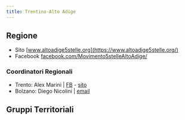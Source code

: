 ```yaml
---
title: Trentino-Alto Adige
---
```

## Regione
- Sito [www.altoadige5stelle.org](https://www.altoadige5stelle.org/)
- Facebook [facebook.com/Movimento5stelleAltoAdige/](https://www.facebook.com/Movimento5stelleAltoAdige/)

### Coordinatori Regionali
- Trento: Alex Marini | [FB](https://www.facebook.com/alexmariniM5S) - [sito](https://alexmarini.com/)
- Bolzano: Diego Nicolini | [email](mailto:)

## Gruppi Territoriali
